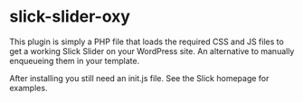 # slick-slider-oxy

This plugin is simply a PHP file that loads the required CSS and JS files to get a working Slick Slider on your WordPress site. An alternative to manually enqueueing them in your template.

After installing you still need an init.js file. See the Slick homepage for examples.
